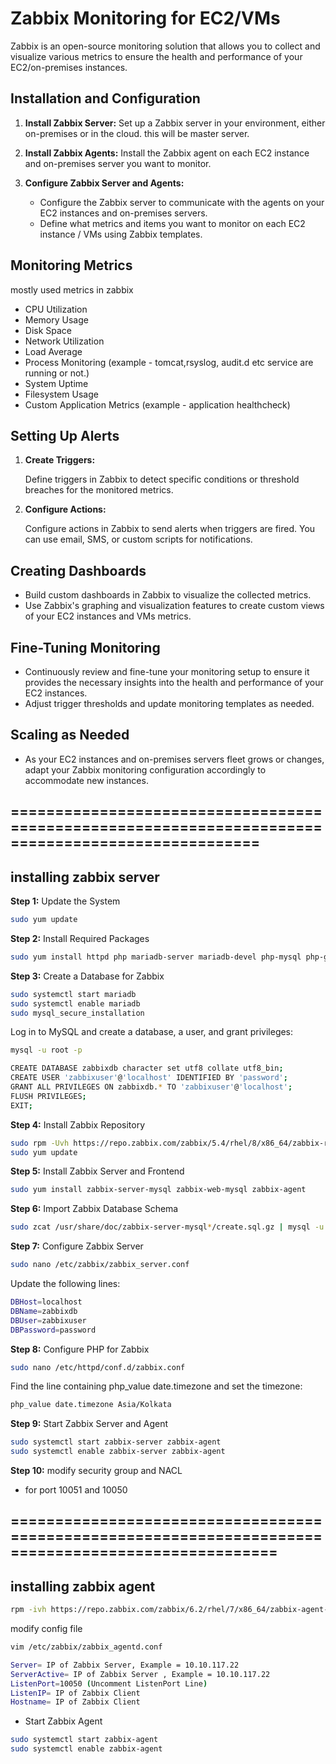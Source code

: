 # Zabbix Monitoring for EC2/VMs

Zabbix is an open-source monitoring solution that allows you to collect and visualize various metrics to ensure the health and performance of your EC2/on-premises instances.

## Installation and Configuration

1. **Install Zabbix Server:**   Set up a Zabbix server in your environment, either on-premises or in the cloud. this will be master server.

2. **Install Zabbix Agents:**   Install the Zabbix agent on each EC2 instance and on-premises server you want to monitor.

3. **Configure Zabbix Server and Agents:**

   - Configure the Zabbix server to communicate with the agents on your EC2 instances and on-premises servers.
   - Define what metrics and items you want to monitor on each EC2 instance / VMs using Zabbix templates.

## Monitoring Metrics

mostly used metrics in zabbix

- CPU Utilization
- Memory Usage
- Disk Space
- Network Utilization
- Load Average
- Process Monitoring (example - tomcat,rsyslog, audit.d etc service are running or not.)
- System Uptime
- Filesystem Usage
- Custom Application Metrics (example - application healthcheck)

## Setting Up Alerts

1. **Create Triggers:**

   Define triggers in Zabbix to detect specific conditions or threshold breaches for the monitored metrics.

2. **Configure Actions:**

   Configure actions in Zabbix to send alerts when triggers are fired. You can use email, SMS, or custom scripts for notifications.

## Creating Dashboards

- Build custom dashboards in Zabbix to visualize the collected metrics.
- Use Zabbix's graphing and visualization features to create custom views of your EC2 instances and VMs metrics.

## Fine-Tuning Monitoring

- Continuously review and fine-tune your monitoring setup to ensure it provides the necessary insights into the health and performance of your EC2 instances.
- Adjust trigger thresholds and update monitoring templates as needed.

## Scaling as Needed

- As your EC2 instances and on-premises servers fleet grows or changes, adapt your Zabbix monitoring configuration accordingly to accommodate new instances.

## ==================================================================================================

## installing zabbix server

**Step 1:**  Update the System

```bash
sudo yum update
```

**Step 2:**  Install Required Packages

```bash
sudo yum install httpd php mariadb-server mariadb-devel php-mysql php-gd php-xml php-bcmath php-mbstring php-zip
```

**Step 3:**   Create a Database for Zabbix

```bash
sudo systemctl start mariadb
sudo systemctl enable mariadb
sudo mysql_secure_installation
```

Log in to MySQL and create a database, a user, and grant privileges:

```bash
mysql -u root -p

CREATE DATABASE zabbixdb character set utf8 collate utf8_bin;
CREATE USER 'zabbixuser'@'localhost' IDENTIFIED BY 'password';
GRANT ALL PRIVILEGES ON zabbixdb.* TO 'zabbixuser'@'localhost';
FLUSH PRIVILEGES;
EXIT;
```

**Step 4:**   Install Zabbix Repository

```bash
sudo rpm -Uvh https://repo.zabbix.com/zabbix/5.4/rhel/8/x86_64/zabbix-release-5.4-1.el8.noarch.rpm
sudo yum update
```

**Step 5:**   Install Zabbix Server and Frontend

```bash
sudo yum install zabbix-server-mysql zabbix-web-mysql zabbix-agent
```

**Step 6:**  Import Zabbix Database Schema

```bash
sudo zcat /usr/share/doc/zabbix-server-mysql*/create.sql.gz | mysql -u zabbixuser -p zabbixdb
```

**Step 7:**  Configure Zabbix Server

```bash
sudo nano /etc/zabbix/zabbix_server.conf
```

Update the following lines:

```bash
DBHost=localhost
DBName=zabbixdb
DBUser=zabbixuser
DBPassword=password
```

**Step 8:**  Configure PHP for Zabbix

```bash
sudo nano /etc/httpd/conf.d/zabbix.conf
```

Find the line containing php_value date.timezone and set the timezone:

```bash
php_value date.timezone Asia/Kolkata
```

**Step 9:**  Start Zabbix Server and Agent

```bash
sudo systemctl start zabbix-server zabbix-agent
sudo systemctl enable zabbix-server zabbix-agent
```

**Step 10:**  modify security group and NACL

- for port 10051 and 10050

## ====================================================================================================

## installing zabbix agent

```bash
rpm -ivh https://repo.zabbix.com/zabbix/6.2/rhel/7/x86_64/zabbix-agent-6.2.8-release1.el7.x86_64.rpm  ## or can download specific version
```

modify config file

```bash
vim /etc/zabbix/zabbix_agentd.conf

Server= IP of Zabbix Server, Example = 10.10.117.22
ServerActive= IP of Zabbix Server , Example = 10.10.117.22
ListenPort=10050 (Uncomment ListenPort Line) 
ListenIP= IP of Zabbix Client 
Hostname= IP of Zabbix Client 
```

- Start Zabbix Agent

```bash
sudo systemctl start zabbix-agent
sudo systemctl enable zabbix-agent
```
